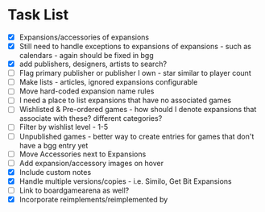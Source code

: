 
# Task List

- [X] Expansions/accessories of expansions
- [X] Still need to handle exceptions to expansions of expansions - such as calendars - again should be fixed in bgg
- [X] add publishers, designers, artists to search?
- [ ] Flag primary publisher or publisher I own - star similar to player count
- [ ] Make lists - articles, ignored expansions configurable
- [ ] Move hard-coded expansion name rules
- [ ] I need a place to list expansions that have no associated games
- [ ] Wishlisted & Pre-ordered games - how should I denote expansions that associate with these? different categories?
- [ ] Filter by wishlist level - 1-5
- [ ] Unpublished games - better way to create entries for games that don't have a bgg entry yet
- [ ] Move Accessories next to Expansions
- [ ] Add expansion/accessory images on hover
- [X] Include custom notes
- [X] Handle multiple versions/copies - i.e. Similo, Get Bit Expansions
- [ ] Link to boardgamearena as well?
- [X] Incorporate reimplements/reimplemented by
